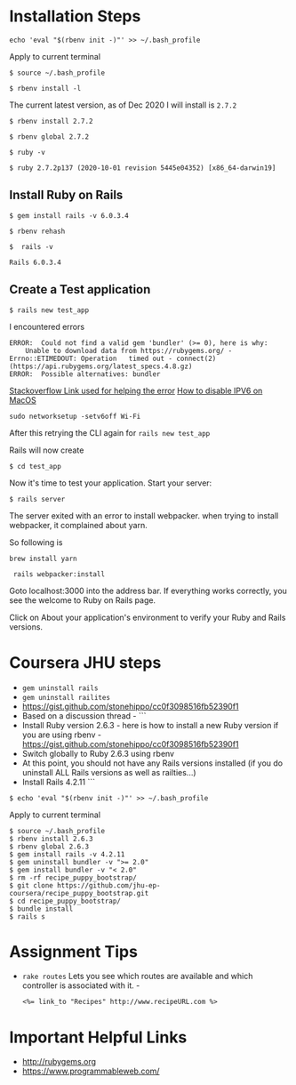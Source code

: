 # Installation Steps

```
echo 'eval "$(rbenv init -)"' >> ~/.bash_profile
```

Apply to current terminal

```
$ source ~/.bash_profile
```

```
$ rbenv install -l
```

The current latest version, as of Dec 2020 I will install is `2.7.2`

```
$ rbenv install 2.7.2
```

```
$ rbenv global 2.7.2
```

```
$ ruby -v
```

```
$ ruby 2.7.2p137 (2020-10-01 revision 5445e04352) [x86_64-darwin19]
```

## Install Ruby on Rails

```
$ gem install rails -v 6.0.3.4
```

```
$ rbenv rehash
```

```
$  rails -v
```

```
Rails 6.0.3.4
```

## Create a Test application

```
$ rails new test_app
```

I encountered errors

```
ERROR:  Could not find a valid gem 'bundler' (>= 0), here is why:
    Unable to download data from https://rubygems.org/ - Errno::ETIMEDOUT: Operation   timed out - connect(2) (https://api.rubygems.org/latest_specs.4.8.gz)
ERROR:  Possible alternatives: bundler
```

[Stackoverflow Link used for helping the error](https://stackoverflow.com/questions/23659119/timeout-when-installing-ruby-gems) [How to disable IPV6 on MacOS](https://support.nordvpn.com/Connectivity/macOS/1047410442/How-to-disable-IPv6-on-macOS.htm)

```
sudo networksetup -setv6off Wi-Fi
```

After this retrying the CLI again for `rails new test_app`

Rails will now create

```
$ cd test_app
```

Now it's time to test your application. Start your server:

```
$ rails server
```

The server exited with an error to install webpacker. when trying to install webpacker, it complained about yarn.

So following is

```
brew install yarn
```

```
 rails webpacker:install
```

Goto localhost:3000 into the address bar. If everything works correctly, you see the welcome to Ruby on Rails page.

Click on About your application's environment to verify your Ruby and Rails versions.

# Coursera JHU steps

- `gem uninstall rails`
- `gem uninstall railites`
- <https://gist.github.com/stonehippo/cc0f3098516fb52390f1>
- Based on a discussion thread - ```
- Install Ruby version 2.6.3 - here is how to install a new Ruby version if you are using rbenv - <https://gist.github.com/stonehippo/cc0f3098516fb52390f1>
- Switch globally to Ruby 2.6.3 using rbenv
- At this point, you should not have any Rails versions installed (if you do uninstall ALL Rails versions as well as railties...)
- Install Rails 4.2.11 ```

```
$ echo 'eval "$(rbenv init -)"' >> ~/.bash_profile
```

Apply to current terminal

```
$ source ~/.bash_profile
$ rbenv install 2.6.3
$ rbenv global 2.6.3
$ gem install rails -v 4.2.11
$ gem uninstall bundler -v ">= 2.0"
$ gem install bundler -v "< 2.0"
$ rm -rf recipe_puppy_bootstrap/
$ git clone https://github.com/jhu-ep-coursera/recipe_puppy_bootstrap.git
$ cd recipe_puppy_bootstrap/
$ bundle install
$ rails s
```

# Assignment Tips

- `rake routes` Lets you see which routes are available and which controller is associated with it. -

  ```
  <%= link_to "Recipes" http://www.recipeURL.com %>
  ```

# Important Helpful Links

- <http://rubygems.org>
- <https://www.programmableweb.com/>
